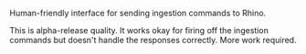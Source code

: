 Human-friendly interface for sending ingestion commands to Rhino.

This is alpha-release quality. It works okay for firing off the ingestion
commands but doesn't handle the responses correctly. More work required.
